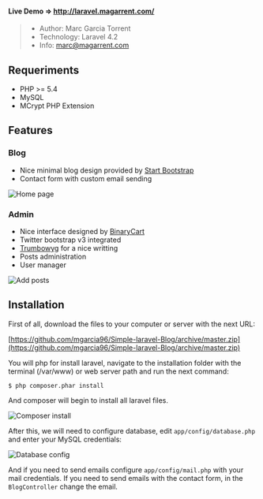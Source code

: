 #### Live Demo => http://laravel.magarrent.com/

> * Author: Marc Garcia Torrent
> * Technology: Laravel 4.2
> * Info: marc@magarrent.com

## Requeriments

* PHP >= 5.4
* MySQL
* MCrypt PHP Extension

## Features

### Blog
* Nice minimal blog design provided by [Start Bootstrap](http://startbootstrap.com/)
* Contact form with custom email sending

![Home page](http://s4.postimg.org/d1xnqi7rh/Marc_Garcia_Torrent_Magarrent_Home.png)

### Admin
* Nice interface designed by [BinaryCart](http://binarycart.com/)
* Twitter bootstrap v3 integrated
* [Trumbowyg](http://alex-d.github.io/Trumbowyg/) for a nice writting
* Posts administration
* User manager

![Add posts](http://s22.postimg.org/9ux6hrhoh/www_magarrent_com_Supersecret_Administrator.png)

## Installation

First of all, download the files to your computer or server with the next URL:

[https://github.com/mgarcia96/Simple-laravel-Blog/archive/master.zip](https://github.com/mgarcia96/Simple-laravel-Blog/archive/master.zip)

You will php for install laravel, navigate to the installation folder with the terminal (/var/www) or web server path and run the next command:

`$ php composer.phar install`

And composer will begin to install all laravel files.

![Composer install](http://s22.postimg.org/9qkzijio1/screenshot_08.png)

After this, we will need to configure database, edit `app/config/database.php` and enter your MySQL credentials:

![Database config](http://s11.postimg.org/nz9ig2jzn/screenshot_09.png)

And if you need to send emails configure `app/config/mail.php` with your mail credentials.
If you need to send emails with the contact form, in the `BlogController` change the email.
